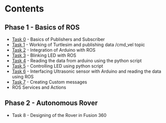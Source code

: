 # Contents
## Phase 1 - Basics of ROS 
- [Task 0](https://github.com/malladi2610/100_days_of_ROS/tree/master/Day%201/Task%200) - Basics of Publishers and Subscriber
- [Task 1](https://github.com/malladi2610/100_days_of_ROS/tree/master/Day%201/Task%201) - Working of Turtlesim and publishing data /cmd_vel topic
- [Task 2](https://github.com/malladi2610/100_days_of_ROS/tree/master/Day%202) - Integration of Arduino with ROS
- [Task 3](https://github.com/malladi2610/100_days_of_ROS/tree/master/Day%202) - Blinking LED with ROS
- [Task 4](https://github.com/malladi2610/100_days_of_ROS/tree/master/Day%203) - Reading the data from arduino using the python script
- [Task 5](https://github.com/malladi2610/100_days_of_ROS/tree/master/Day%203) - Controlling LED using python script
- [Task 6](https://github.com/malladi2610/100_days_of_ROS/tree/master/Day%2010%20-%2030/task6) - Interfacing Ultrasonic sensor with Arduino and reading the data using ROS
- [Task 7](https://github.com/malladi2610/100_days_of_ROS/tree/master/Day%2010%20-%2030/task7) - Creating Custom messages
- ROS Services and Actions
## Phase 2 - Autonomous Rover
- Task 8 - Designing of the Rover in Fusion 360